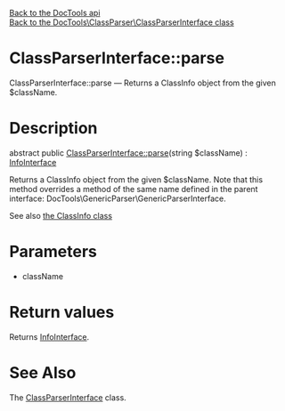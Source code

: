[Back to the DocTools api](https://github.com/lingtalfi/DocTools/blob/master/doc/api/DocTools.md)<br>
[Back to the DocTools\ClassParser\ClassParserInterface class](https://github.com/lingtalfi/DocTools/blob/master/doc/api/DocTools/ClassParser/ClassParserInterface.md)


ClassParserInterface::parse
================



ClassParserInterface::parse — Returns a ClassInfo object from the given $className.




Description
================


abstract public [ClassParserInterface::parse](https://github.com/lingtalfi/DocTools/blob/master/doc/api/DocTools/ClassParser/ClassParserInterface/parse.md)(string $className) : [InfoInterface](https://github.com/lingtalfi/DocTools/blob/master/doc/api/DocTools/Info/InfoInterface.md)




Returns a ClassInfo object from the given $className.
Note that this method overrides a method of the same name
defined in the parent interface: DocTools\GenericParser\GenericParserInterface.

See also [the ClassInfo class](https://github.com/lingtalfi/DocTools/blob/master/doc/api/DocTools/Info/ClassInfo.md)


Parameters
================


- className

    


Return values
================

Returns [InfoInterface](https://github.com/lingtalfi/DocTools/blob/master/doc/api/DocTools/Info/InfoInterface.md).







See Also
================

The [ClassParserInterface](https://github.com/lingtalfi/DocTools/blob/master/doc/api/DocTools/ClassParser/ClassParserInterface.md) class.
